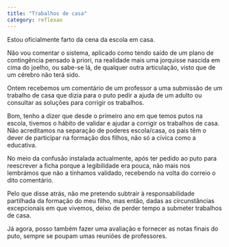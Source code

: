 ```yaml
---
title: "Trabalhos de casa"
category: reflexao
---
```


Estou oficialmente farto da cena da escola em casa.

Não vou comentar o sistema, aplicado como tendo saído de um plano de contingência pensado à priori, na realidade mais uma jorquisse nascida em cima do joelho, ou sabe-se lá, de qualquer outra articulação, visto que de um cérebro não terá sido.

Ontem recebemos um comentário de um professor a uma submissão de um trabalho de casa que dizia para o puto pedir a ajuda de um adulto ou consultar as soluções para corrigir os trabalhos.

Bom, tenho a dizer que desde o primeiro ano em que temos putos na escola, tivemos o hábito de validar e ajudar a corrigir os trabalhos de casa. Não acreditamos na separação de poderes escola/casa, os pais têm o dever de participar na formação dos filhos, não só a cívica como a educativa.

No meio da confusão instalada actualmente, após ter pedido ao puto para reescrever a ficha porque a legibilidade era pouca, não mais nos lembrámos que não a tínhamos validado, recebendo na volta do correio o dito comentário.

Pelo que disse atrás, não me pretendo subtrair à responsabilidade partilhada da formação do meu filho, mas então, dadas as circunstâncias excepcionais em que vivemos, deixo de perder tempo a submeter trabalhos de casa.

Já agora, posso também fazer uma avaliação e fornecer as notas finais do puto, sempre se poupam umas reuniões de professores.
